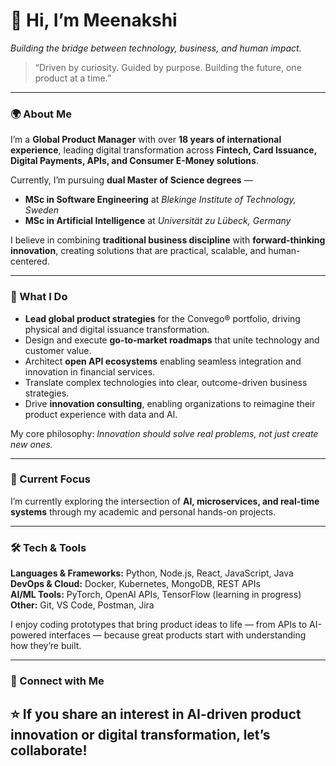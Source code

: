 # 👋 Hi, I’m Meenakshi   

*Building the bridge between technology, business, and human impact.*
> “Driven by curiosity. Guided by purpose. Building the future, one product at a time.”
---

### 🌍 About Me  

I’m a **Global Product Manager** with over **18 years of international experience**, leading digital transformation across **Fintech, Card Issuance, Digital Payments, APIs, and Consumer E-Money solutions**.  

Currently, I’m pursuing **dual Master of Science degrees** —  
- **MSc in Software Engineering** at *Blekinge Institute of Technology, Sweden*  
- **MSc in Artificial Intelligence** at *Universität zu Lübeck, Germany*  

I believe in combining **traditional business discipline** with **forward-thinking innovation**, creating solutions that are practical, scalable, and human-centered.  

---

### 🚀 What I Do  

- **Lead global product strategies** for the Convego® portfolio, driving physical and digital issuance transformation.  
- Design and execute **go-to-market roadmaps** that unite technology and customer value.  
- Architect **open API ecosystems** enabling seamless integration and innovation in financial services.  
- Translate complex technologies into clear, outcome-driven business strategies.  
- Drive **innovation consulting**, enabling organizations to reimagine their product experience with data and AI.  

My core philosophy: *Innovation should solve real problems, not just create new ones.*  

---

### 🔬 Current Focus  

I’m currently exploring the intersection of **AI, microservices, and real-time systems** through my academic and personal hands-on projects.  

---

### 🛠️ Tech & Tools  

**Languages & Frameworks:** Python, Node.js, React, JavaScript, Java  
**DevOps & Cloud:** Docker, Kubernetes, MongoDB, REST APIs  
**AI/ML Tools:** PyTorch, OpenAI APIs, TensorFlow (learning in progress)  
**Other:** Git, VS Code, Postman, Jira  

I enjoy coding prototypes that bring product ideas to life — from APIs to AI-powered interfaces — because great products start with understanding how they’re built.  

---

### 🤝 Connect with Me  

⭐️ If you share an interest in AI-driven product innovation or digital transformation, let’s collaborate!
---
